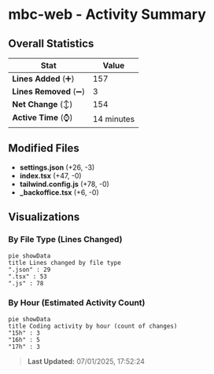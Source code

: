 # mbc-web - Activity Summary 

## Overall Statistics

| Stat                   | Value                                                             |
| ---------------------- | ----------------------------------------------------------------- |
| **Lines Added** (➕)   | 157                                          |
| **Lines Removed** (➖) | 3                                        |
| **Net Change** (↕)    | 154                |
| **Active Time** (⌚)   | 14 minutes |


## Modified Files
- **settings.json** (+26, -3)
- **index.tsx** (+47, -0)
- **tailwind.config.js** (+78, -0)
- **_backoffice.tsx** (+6, -0)

## Visualizations

### By File Type (Lines Changed)

```mermaid
pie showData
title Lines changed by file type
".json" : 29
".tsx" : 53
".js" : 78
```

### By Hour (Estimated Activity Count)

```mermaid
pie showData
title Coding activity by hour (count of changes)
"15h" : 3
"16h" : 5
"17h" : 3
```


> **Last Updated:** 07/01/2025, 17:52:24